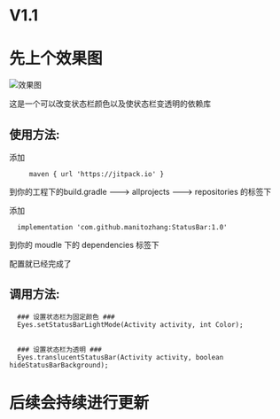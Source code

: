 # V1.1 #

# 先上个效果图 #

![效果图](https://github.com/manitozhang/StatusBar/tree/master/statusbar/src/main/res/drawable.show.png)


这是一个可以改变状态栏颜色以及使状态栏变透明的依赖库

## 使用方法: ##

添加  

         maven { url 'https://jitpack.io' } 
        
        
到你的工程下的build.gradle ---> allprojects ---> repositories 的标签下


添加

      implementation 'com.github.manitozhang:StatusBar:1.0'

到你的 moudle 下的 dependencies 标签下

配置就已经完成了

## 调用方法: ##

      ### 设置状态栏为固定颜色 ###
      Eyes.setStatusBarLightMode(Activity activity, int Color); 
      
      
      ### 设置状态栏为透明 ###
      Eyes.translucentStatusBar(Activity activity, boolean hideStatusBarBackground);
      
      
 # 后续会持续进行更新 #
        
        
